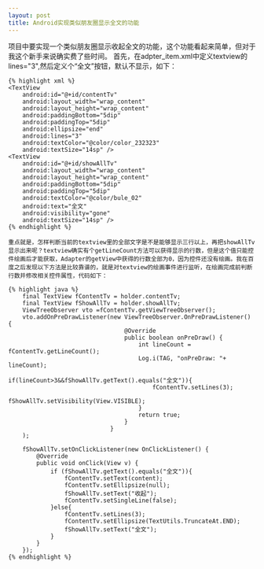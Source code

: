 ```yaml
---
layout: post
title: Android实现类似朋友圈显示全文的功能
---
```

项目中要实现一个类似朋友圈显示收起全文的功能，这个功能看起来简单，但对于我这个新手来说确实费了些时间。
首先，在adpter_item.xml中定义textview的lines="3",然后定义个“全文”按钮，默认不显示，如下：

    {% highlight xml %}
    <TextView
        android:id="@+id/contentTv"
        android:layout_width="wrap_content"
        android:layout_height="wrap_content"
        android:paddingBottom="5dip"
        android:paddingTop="5dip"
        android:ellipsize="end"
        android:lines="3"
        android:textColor="@color/color_232323"
        android:textSize="14sp" />
    <TextView
        android:id="@+id/showAllTv"
        android:layout_width="wrap_content"
        android:layout_height="wrap_content"
        android:paddingBottom="5dip"
        android:paddingTop="5dip"
        android:textColor="@color/bule_02"
        android:text="全文"
        android:visibility="gone"
        android:textSize="14sp" />
    {% endhighlight %}

    重点就是，怎样判断当前的textview里的全部文字是不是能够显示三行以上，再把showAllTv显示出来呢？textview确实有个getLineCount方法可以获得显示的行数，但是这个值只能控件绘画后才能获取，Adapter的getView中获得的行数全部为0，因为控件还没有绘画。我在百度之后发现以下方法是比较靠谱的，就是对textview的绘画事件进行监听，在绘画完成前判断行数并修改相关控件属性，代码如下：

    {% highlight java %}
        final TextView fContentTv = holder.contentTv;
        final TextView fShowAllTv = holder.showAllTv;
        ViewTreeObserver vto =fContentTv.getViewTreeObserver();
        vto.addOnPreDrawListener(new ViewTreeObserver.OnPreDrawListener() {
                                     @Override
                                     public boolean onPreDraw() {
                                         int lineCount = fContentTv.getLineCount();
                                         Log.i(TAG, "onPreDraw: "+ lineCount);
                                         if(lineCount>3&&fShowAllTv.getText().equals("全文")){
                                             fContentTv.setLines(3);
                                             fShowAllTv.setVisibility(View.VISIBLE);
                                         }
                                         return true;
                                     }
                                 }
        );

        fShowAllTv.setOnClickListener(new OnClickListener() {
            @Override
            public void onClick(View v) {
                if (fShowAllTv.getText().equals("全文")){
                    fContentTv.setText(content);
                    fContentTv.setEllipsize(null);
                    fShowAllTv.setText("收起");
                    fContentTv.setSingleLine(false);
                }else{
                    fContentTv.setLines(3);
                    fContentTv.setEllipsize(TextUtils.TruncateAt.END);
                    fShowAllTv.setText("全文");
                }
            }
        });
    {% endhighlight %}



